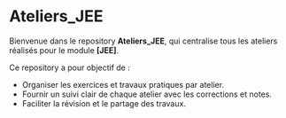 # Ateliers_JEE

Bienvenue dans le repository **Ateliers_JEE**, qui centralise tous les ateliers réalisés pour le module **[JEE]**.

Ce repository a pour objectif de :

- Organiser les exercices et travaux pratiques par atelier.
- Fournir un suivi clair de chaque atelier avec les corrections et notes.
- Faciliter la révision et le partage des travaux.


